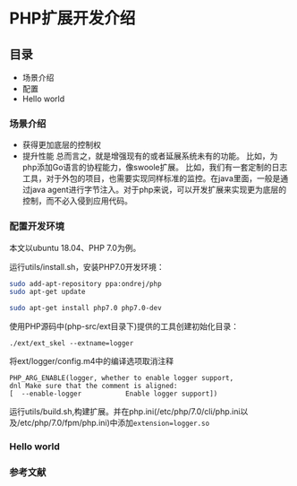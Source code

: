 # PHP扩展开发介绍

## 目录

- 场景介绍
- 配置
- Hello world
  

### 场景介绍

- 获得更加底层的控制权
- 提升性能
  总而言之，就是增强现有的或者延展系统未有的功能。
  比如，为php添加Go语言的协程能力，像swoole扩展。
  比如，我们有一套定制的日志工具，对于外包的项目，也需要实现同样标准的监控。在java里面，一般是通过java agent进行字节注入。对于php来说，可以开发扩展来实现更为底层的控制，而不必入侵到应用代码。

### 配置开发环境
本文以ubuntu 18.04、PHP 7.0为例。

运行utils/install.sh，安装PHP7.0开发环境：
```bash
sudo add-apt-repository ppa:ondrej/php
sudo apt-get update

sudo apt-get install php7.0 php7.0-dev
```

使用PHP源码中(php-src/ext目录下)提供的工具创建初始化目录：
```
./ext/ext_skel --extname=logger
```

将ext/logger/config.m4中的编译选项取消注释
```
PHP_ARG_ENABLE(logger, whether to enable logger support,
dnl Make sure that the comment is aligned:
[  --enable-logger           Enable logger support])
```

运行utils/build.sh,构建扩展。并在php.ini(/etc/php/7.0/cli/php.ini以及/etc/php/7.0/fpm/php.ini)中添加`extension=logger.so`

### Hello world



### 参考文献

[1]: https://phpinternals.net/
[2]: http://www.phpinternalsbook.com/
[3]: https://github.com/huqinlou0123/php-internals-extended-development-course
